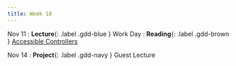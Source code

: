 ```yaml
---
title: Week 10
---
```


Nov 11
: **Lecture**{: .label .gdd-blue } Work Day
: **Reading**{: .label .gdd-brown } [Accessible Controllers]

Nov 14
: **Project**{: .label .gdd-navy } Guest Lecture

[Accessible Controllers]: https://www.cnet.com/news/microsofts-new-xbox-adaptive-controller-puts-disabled-players-back-in-the-game/

[Milestone 2: Alpha Playtest]: ../pages/projects/project3/project3
